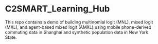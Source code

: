 # C2SMART_Learning_Hub

This repo contains a demo of building multinomial logit (MNL), mixed logit (MXL), and agent-based mixed logit (AMXL) using mobile phone-derived commuting data in Shanghai and synthetic population data in New York State.
